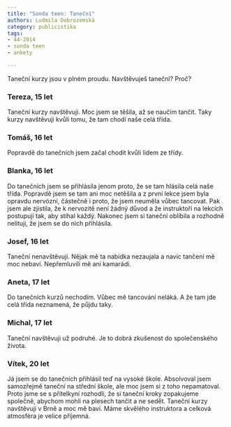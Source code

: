 ```yaml
---
title: "Sonda teen: Taneční"
authors: Ludmila Dobrozemská
category: publicistika
tags: 
- 44-2014
- sonda teen
- ankety

---
```

Taneční kurzy jsou v plném proudu. Navštěvuješ taneční? Proč?

### Tereza, 15 let

Taneční kurzy navštěvuji. Moc jsem se těšila, až se naučím tančit. Taky kurzy navštěvuji kvůli tomu, že tam chodí naše celá třída.

### Tomáš, 16 let

Popravdě do tanečních jsem začal chodit kvůli lidem ze třídy.

### Blanka, 16 let

Do tanečních jsem se přihlásila jenom proto, že se tam hlásila celá naše třída. Popravdě jsem se tam ani moc netěšila a z první lekce jsem byla opravdu nervózní, částečně i proto, že jsem neuměla vůbec tancovat. Pak jsem ale zjistila, že k nervozitě není žádný důvod a že instruktoři na lekcích postupují tak, aby stíhal každý. Nakonec jsem si taneční oblíbila a rozhodně nelituji, že jsem se do nich přihlásila.

### Josef, 16 let

Taneční nenavštěvuji. Nějak mě ta nabídka nezaujala a navíc tančení mě moc nebaví. Nepřemluvili mě ani kamarádi.

### Aneta, 17 let

Do tanečních kurzů nechodím. Vůbec mě tancování neláká. A že tam jde celá třída neznamená, že půjdu taky.

### Michal, 17 let

Taneční navštěvuji už podruhé. Je to dobrá zkušenost do společenského života.

### Vítek, 20 let

Já jsem se do tanečních přihlásil teď na vysoké škole. Absolvoval jsem samozřejmě taneční na střední škole, ale moc jsem si z toho nepamatoval. Proto jsme se s přítelkyní rozhodli, že si taneční kroky zopakujeme společně, abychom mohli na plesech tančit a ne sedět. Taneční kurzy navštěvuji v Brně a moc mě baví. Máme skvělého instruktora a celková atmosféra je velice příjemná. 